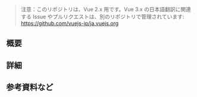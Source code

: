 >注意：このリポジトリは、Vue 2.x 用です。Vue 3.x の日本語翻訳に関連する Issue やプルリクエストは、別のリポジトリで管理されています: https://github.com/vuejs-jp/ja.vuejs.org

## 概要

<!-- 一言程度でわかる簡単な目的があれば -->

## 詳細

<!-- 補足で説明があれば -->

## 参考資料など

<!-- 必要な項目があれば書く -->

<!--
- 対象ファイル
  - [対象となるファイルのパスを記入](https://github.com/vuejs/jp.vuejs.org/blob/lang-ja/src/v2/api/index.md)
- オリジナル
  - https://github.com/vuejs/vuejs.org/commit/a71f12b323f2a8c85b29a7531eedcfa1879f0ed3
  - 本家追従の場合は上記のように対象の URL などを貼る
-->
